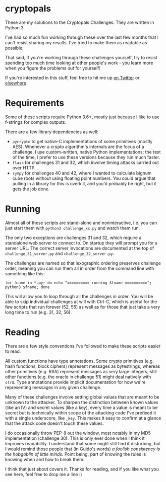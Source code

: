 # cryptopals

These are my solutions to the Cryptopals Challenges. They are written in Python 3.

I've had so much fun working through these over the last few months that I can't resist sharing my results. I've tried to make them as readable as possible.

That said, if you're working through these challenges yourself, try to resist spending too much time looking at other people's work - you learn more when you figure the problems out for yourself!

If you're interested in this stuff, feel free to hit me up [on Twitter](https://twitter.com/elisohl) or [elsewhere](https://eli.sohl.com/contact).


# Requirements

Some of these scripts require Python 3.6+, mostly just because I like to use f-strings for complex outputs.

There are a few library dependencies as well:

* `pycrypto` to get native-C implementations of some primitives (mostly AES). Whenever a crypto algorithm's internals are the focus of a challenge, I use custom-written, native Python implementations; the rest of the time, I prefer to use these versions because they run much faster.
* `flask` for challenges 31 and 32, which involve timing attacks carried out over HTTP.
* `sympy` for challenges 40 and 42, where I wanted to calculate bignum cube roots without using floating point numbers. You could argue that pulling in a library for this is overkill, and you'd probably be right, but it gets the job done.


# Running

Almost all of these scripts are stand-alone and noninteractive, i.e. you can just start them with `python3 challenge_xx.py` and watch them run.

The only two exceptions are challenges 31 and 32, which require a standalone web server to connect to. On startup they will prompt you for a server URL. The correct server invocations are documented at the top of `challenge_31_server.py` and `challenge_32_server.py`.

The challenges are named so that lexographic ordering preserves challenge order, meaning you can run them all in order from the command line with something like this:

`for fname in *.py; do echo "========== running $fname =========="; python3 $fname; done`

This will allow you to loop through all the challenges in order. You will be able to skip individual challenges at will with Ctrl-C, which is useful for the few scripts that run forever (52, 55) as well as for those that just take a very long time to run (e.g. 31, 32, 56).


# Reading

There are a few style conventions I've followed to make these scripts easier to read.

All custom functions have type annotations. Some crypto primitives (e.g. hash functions, block ciphers) represent messages as bytestrings, whereas other primitives (e.g. RSA) represent messages as very large integers; still other functions (e.g. the oracle in challenge 51) might deal natively with `str`s. Type annotations provide implicit documentation for how we're representing messages in any given challenge.

Many of these challenges involve setting global values that are meant to be unknown to the attacker. To sharpen the distinction between known values (like an IV) and secret values (like a key), every time a value is meant to be secret but is technically within scope of the attacking code I've prefixed it with a single underscore, like `_key`. This makes it easy to confirm at a glance that the attack code doesn't touch these values.

I do occasionally throw PEP-8 out the window, most notably in my MD5 implementation (challenge 30). This is only ever done when I think it improves readability. I understand that some might still find it disturbing, but I would remind those people that (in Guido's words) _a foolish consistency is the hobgoblin of little minds._ Point being, part of knowing the rules is knowing when and how to break them.

I think that just about covers it. Thanks for reading, and if you like what you see here, feel free to drop me a line :)
